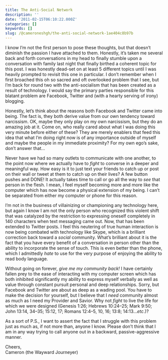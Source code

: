 ```yaml
---
title: The Anti-Social Network
description: ''
date: '2011-02-15T06:10:22.000Z'
categories: []
keywords: []
slug: /@cameroneshgh/the-anti-social-network-1ae404c8b97b
---
```


I know I’m not the first person to pose these thoughts, but that doesn’t diminish the passion I have attached to them. Honestly, it’s taken me several back and forth conversations in my head to finally stumble upon a conversation with family last night that finally birthed a coherent topic for this post. I was honestly dead-set on at least 5 different topics until I was heavily prompted to revisit this one in particular. I don’t remember when I first broached this oh so sacred and oft overlooked problem that I see, but I’m back for round two with the anti-socialism that has been created as a result of technology. I would say the primary parties responsible for this blatant problem are Facebook, Twitter and (with a hearty serving of irony) blogging.

Honestly, let’s think about the reasons both Facebook and Twitter came into being. The fact is, they both derive value from our own tendency toward narcissism. OK, maybe they only play on my own narcissism, but they do an amazing job at it. Come on, who really cared about what I was doing this very minute before either of these? They are merely enablers that feed this idea that what I’m doing right now is of any importance outside of myself and maybe the people in my immediate proximity? For my own ego’s sake, don’t answer that…

Never have we had so many outlets to communicate with one another, to the point now where we actually have to _fight_ to converse in a deeper and meaningful way. How easy is it to just text your friends to catch up or post on their wall or tweet at them to catch up on their lives? A few button pushes and DONE! It actually takes time to call or go all the way to _see_ that person in the flesh. I mean, I feel myself becoming more and more like the computer which has now become a physical extension of my being. I can’t be separated from either my computer or phone for this reason.

I’m not in the business of villainizing or championing any technology here, but again I know I am not the only person who recognized this violent shift that was catalyzed by the restriction to expressing oneself completely in 140 characters when text messaging came out. Now, that has been extended to Twitter posts. I feel this neutering of true human interaction is now being combated with technology like Skype, which is a brilliant correction back toward a _social_ community. What’s brilliant about it is the fact that you have every benefit of a conversation in person other than the ability to incorporate the sense of touch. This is even better than the phone, which I admittedly _hate_ to use for the very purpose of enjoying the ability to read body language.

Without going on forever, _give me my community back!_ I have certainly fallen prey to the ease of interacting with my computer screen which has both inhibited significantly my ability to express myself verbally as well as value through constant pursuit personal and deep relationships. Sorry, but Facebook and Twitter are about as deep as a wading pool. You have to make the decision for yourself, but I believe that I _need_ community almost as much as I need my Provider and Savior. Why not _fight_ to live the life for which we were designed (Genesis 1:26; Hebrews 10:24–25; Mark 9:50; John 13:14, 34–35; 15:12, 17; Romans 12:4–5, 10, 16; 13:8; 14:13…_etc_.)?

As a sort of P.S., I want to assert the fact that I struggle with this problem just as much as, if not more than, anyone I know. Please don’t think that I am in any way trying to call anyone out in a backward, passive-aggressive manner.  
  
  
Cheers,  
Cameron (the Wayward Journeyer)